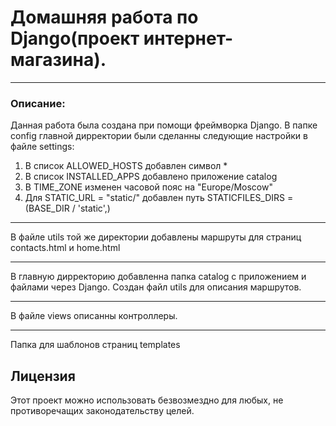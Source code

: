 # **Домашняя работа по Django(проект интернет-магазина).** 
___
### **Описание:**
Данная работа была создана при помощи фреймворка Django.
В папке config главной дирректории были сделанны следующие настройки в файле settings:
1. В список ALLOWED_HOSTS добавлен символ *
2. В список INSTALLED_APPS добавлено приложение catalog
3. В TIME_ZONE изменен часовой пояс на "Europe/Moscow"
4. Для STATIC_URL = "static/" добавлен путь STATICFILES_DIRS = (BASE_DIR / 'static',)
___
В файле utils той же директории добавлены маршруты для страниц contacts.html и 
home.html
___
В главную дирректорию добавленна папка catalog с приложением и файлами через Django.
Создан файл utils для описания маршрутов.
___
В файле views описанны контроллеры.
___
Папка для шаблонов страниц templates


## **Лицензия**

Этот проект можно использовать безвозмездно для любых, 
не противоречащих законодательству целей.